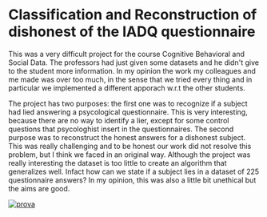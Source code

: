 # Classification and Reconstruction of dishonest of the IADQ questionnaire

This was a very difficult project for the course Cognitive Behavioral and Social Data. The professors had just given some datasets and he didn't give to the student more information. In my opinion the work my colleagues and me made was over too much, in the sense that we tried every thing and in particular we implemented a different apporach w.r.t the other students. 

The project has two purposes: the first one was to recognize if a subject had lied answering a psycological questionnaire. This is very interesting, because there are no way to identify a lier, except for some control questions that psycologhist insert in the questionnaires. The second purpose was to reconstruct the honest answers for a dishonest subject. This was really challenging and to be honest our work did not resolve this problem, but I think we faced in an original way. 
Although the project was really interesting the dataset is too little to create an algorithm that generalizes well. Infact how can we state if a subject lies in a dataset of 225 questionnaire answers? In my opinion, this was also a little bit unethical but the aims are good.




[![prova](https://static.streamlit.io/badges/streamlit_badge_black_white.svg)](https://share.streamlit.io/[FedericoZanotti]/[CBSD-project]/[main]/[app.py])

